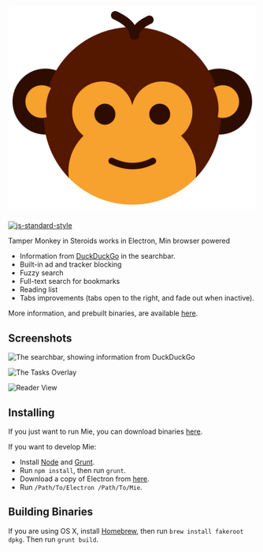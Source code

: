 <h1 align="center">
<img src="logo.png">
</h1>

[![js-standard-style](https://cdn.rawgit.com/feross/standard/master/badge.svg)](https://github.com/feross/standard)

Tamper Monkey in Steroids works in Electron, Min browser powered

* Information from [DuckDuckGo](https://duckduckgo.com) in the searchbar.
* Built-in ad and tracker blocking
* Fuzzy search
* Full-text search for bookmarks
* Reading list
* Tabs improvements (tabs open to the right, and fade out when inactive).

More information, and prebuilt binaries, are available [here](https://Miebrowser.github.io/Mie/).

## Screenshots

![The searchbar, showing information from DuckDuckGo](http://minbrowser.github.io/min/tour/img/searchbar_duckduckgo_answers.png)

![The Tasks Overlay](http://minbrowser.github.io/min/tour/img/tasks.png)

![Reader View](https://minbrowser.github.io/min/tour/img/reading_list.png)

## Installing

If you just want to run Mie, you can download binaries [here](https://github.com/Miebrowser/Mie/releases).

If you want to develop Mie:

* Install [Node](https://nodejs.org) and [Grunt](http://gruntjs.com).
* Run `npm install`, then run `grunt`.
* Download a copy of Electron from [here](https://github.com/electron/electron/releases).
* Run `/Path/To/Electron /Path/To/Mie`.

## Building Binaries

If you are using OS X, install [Homebrew](http://brew.sh), then run `brew install fakeroot dpkg`.
Then run `grunt build`.
